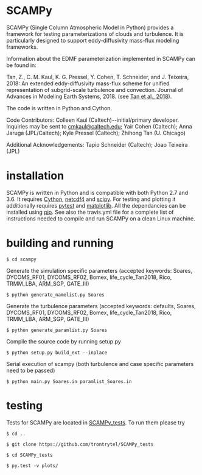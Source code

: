 # SCAMPy #

SCAMPy (Single Column Atmospheric Model in Python) provides a framework for testing parameterizations of clouds and turbulence.
It is particularly designed to support eddy-diffusivity mass-flux modeling frameworks.

Information about the EDMF parameterization implemented in SCAMPy can be found in:

Tan, Z., C. M. Kaul, K. G. Pressel, Y. Cohen, T. Schneider, and J. Teixeira, 2018:
An extended eddy-diffusivity mass-flux scheme for unified representation of
subgrid-scale turbulence and convection. Journal of Advances in Modeling Earth Systems, 2018.
(see [Tan et al., 2018](https://agupubs.onlinelibrary.wiley.com/doi/abs/10.1002/2017MS001162)).

The code is written in Python and Cython.

Code Contributors:
	Colleen Kaul (Caltech)--initial/primary developer. Inquiries may be sent to cmkaul@caltech.edu;
	Yair Cohen (Caltech);
	Anna Jaruga (JPL/Caltech);
	Kyle Pressel (Caltech);
	Zhihong Tan (U. Chicago)

Additional Acknowledgements:
	Tapio Schneider (Caltech);
	Joao Teixeira (JPL)

# installation #

SCAMPy is written in Python and is compatible with both Python 2.7 and 3.6.
It requires [Cython](http://cython.org/), [netcdf4](http://unidata.github.io/netcdf4-python/)
 and [scipy](https://www.scipy.org/).
For testing and plotting it additionally requires [pytest](https://docs.pytest.org/en/latest/)
 and [matplotlib](https://matplotlib.org/).
All the dependancies can be installed using [pip](https://pypi.org/project/pip/).
See also the travis.yml file for a complete list of instructions needed to compile and run SCAMPy on a clean Linux machine.

# building and running #
```
$ cd scampy
```

Generate the simulation specific parameters (accepted keywords: Soares, DYCOMS_RF01, DYCOMS_RF02, Bomex, life_cycle_Tan2018, Rico, TRMM_LBA, ARM_SGP, GATE_III)
```
$ python generate_namelist.py Soares
```

Generate the turbulence parameters (accepted keywords: defaults, Soares, DYCOMS_RF01, DYCOMS_RF02, Bomex, life_cycle_Tan2018, Rico, TRMM_LBA, ARM_SGP, GATE_III)
```
$ python generate_paramlist.py Soares
```

Compile the source code by running setup.py
```
$ python setup.py build_ext --inplace
```

Serial execution of scampy (both turbulence and case specific parameters need to be passed)
```
$ python main.py Soares.in paramlist_Soares.in
```

# testing  #

Tests for SCAMPy are located in [SCAMPy_tests](https://github.com/trontrytel/SCAMPy_tests).
To run them please try

```
$ cd ..

$ git clone https://github.com/trontrytel/SCAMPy_tests

$ cd SCAMPy_tests

$ py.test -v plots/
```
